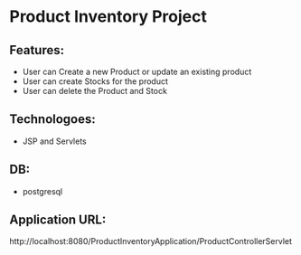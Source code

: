 # Product Inventory Project

## Features:
- User can Create a new Product or update an existing product
- User can create Stocks for the product
- User can delete the Product and Stock

## Technologoes:
- JSP and Servlets

## DB:
- postgresql

## Application URL:
http://localhost:8080/ProductInventoryApplication/ProductControllerServlet
